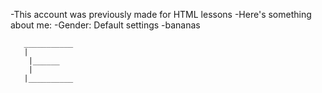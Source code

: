 -This account was previously made for HTML lessons
-Here's something about me:
-Gender: Default settings
-bananas

       ___________
       |
        |______
        |
       |__________

<!---
Torin-Ilya/Torin-Ilya is a ✨ special ✨ repository because its `README.md` (this file) appears on your GitHub profile.
You can click the Preview link to take a look at your changes.
--->
